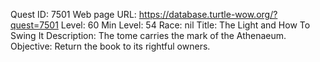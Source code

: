 Quest ID: 7501
Web page URL: https://database.turtle-wow.org/?quest=7501
Level: 60
Min Level: 54
Race: nil
Title: The Light and How To Swing It
Description: The tome carries the mark of the Athenaeum.
Objective: Return the book to its rightful owners.

